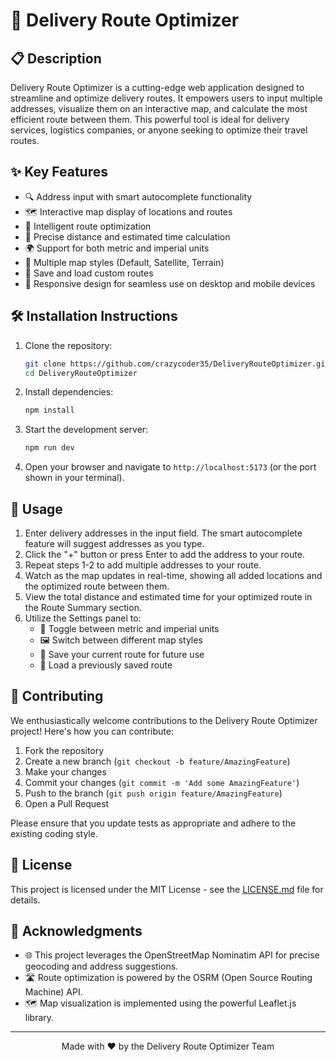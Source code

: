 # 🚚 Delivery Route Optimizer

## 📋 Description
Delivery Route Optimizer is a cutting-edge web application designed to streamline and optimize delivery routes. It empowers users to input multiple addresses, visualize them on an interactive map, and calculate the most efficient route between them. This powerful tool is ideal for delivery services, logistics companies, or anyone seeking to optimize their travel routes.

## ✨ Key Features
- 🔍 Address input with smart autocomplete functionality
- 🗺️ Interactive map display of locations and routes
- 🧭 Intelligent route optimization
- 📏 Precise distance and estimated time calculation
- 🌍 Support for both metric and imperial units
- 🎨 Multiple map styles (Default, Satellite, Terrain)
- 💾 Save and load custom routes
- 📱 Responsive design for seamless use on desktop and mobile devices

## 🛠️ Installation Instructions
1. Clone the repository:
   ```bash
   git clone https://github.com/crazycoder35/DeliveryRouteOptimizer.git
   cd DeliveryRouteOptimizer
   ```

2. Install dependencies:
   ```bash
   npm install
   ```

3. Start the development server:
   ```bash
   npm run dev
   ```

4. Open your browser and navigate to `http://localhost:5173` (or the port shown in your terminal).

## 🚀 Usage
1. Enter delivery addresses in the input field. The smart autocomplete feature will suggest addresses as you type.
2. Click the "+" button or press Enter to add the address to your route.
3. Repeat steps 1-2 to add multiple addresses to your route.
4. Watch as the map updates in real-time, showing all added locations and the optimized route between them.
5. View the total distance and estimated time for your optimized route in the Route Summary section.
6. Utilize the Settings panel to:
   - 🔄 Toggle between metric and imperial units
   - 🖼️ Switch between different map styles
   - 💾 Save your current route for future use
   - 📂 Load a previously saved route

## 🤝 Contributing
We enthusiastically welcome contributions to the Delivery Route Optimizer project! Here's how you can contribute:

1. Fork the repository
2. Create a new branch (`git checkout -b feature/AmazingFeature`)
3. Make your changes
4. Commit your changes (`git commit -m 'Add some AmazingFeature'`)
5. Push to the branch (`git push origin feature/AmazingFeature`)
6. Open a Pull Request

Please ensure that you update tests as appropriate and adhere to the existing coding style.

## 📄 License
This project is licensed under the MIT License - see the [LICENSE.md](LICENSE.md) file for details.

## 🙏 Acknowledgments
- 🌐 This project leverages the OpenStreetMap Nominatim API for precise geocoding and address suggestions.
- 🛣️ Route optimization is powered by the OSRM (Open Source Routing Machine) API.
- 🗺️ Map visualization is implemented using the powerful Leaflet.js library.

---

<p align="center">
  Made with ❤️ by the Delivery Route Optimizer Team
</p>
